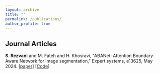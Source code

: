 ```yaml
---
layout: archive
title: ""
permalink: /publications/
author_profile: true
---
```


<!--#You can find all my papers on my [Google Scholar profile](https://scholar.google.com/citations?user=Hp0MiBcAAAAJ&hl=en&authuser=1) --and my Publons profile below.

#<span id="badgeCont14"><script type="text/javascript" src="https://publons.com/mashlets?el=badgeCont14&rid=T-3128-2019"></script></span>
-->

Journal Articles
---------------------

**S. Rezvani** and  M. Fateh and H. Khosravi, "ABANet: Attention Boundary-Aware Network for image
segmentation," Expert systems, e13625, May 2024. [[paper](ABANet.pdf)] [[Code](https://github.com/sadjadrz/ABANet-Attention-boundary-aware-network-for-image-segmentation)]
